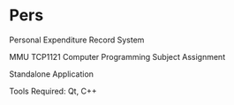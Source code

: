 # Pers
Personal Expenditure Record System

MMU TCP1121 Computer Programming Subject Assignment

Standalone Application


Tools Required: Qt, C++
